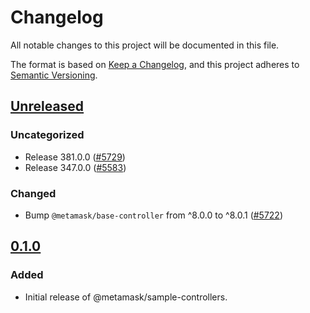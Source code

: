 # Changelog

All notable changes to this project will be documented in this file.

The format is based on [Keep a Changelog](https://keepachangelog.com/en/1.0.0/),
and this project adheres to [Semantic Versioning](https://semver.org/spec/v2.0.0.html).

## [Unreleased]

### Uncategorized

- Release 381.0.0 ([#5729](https://github.com/MetaMask/core.git/pull/5729))
- Release 347.0.0 ([#5583](https://github.com/MetaMask/core.git/pull/5583))

### Changed

- Bump `@metamask/base-controller` from ^8.0.0 to ^8.0.1 ([#5722](https://github.com/MetaMask/core/pull/5722))

## [0.1.0]

### Added

- Initial release of @metamask/sample-controllers.

[Unreleased]: https://github.com/MetaMask/core.git/compare/@metamask/sample-controllers@0.1.0...HEAD
[0.1.0]: https://github.com/MetaMask/core.git/releases/tag/@metamask/sample-controllers@0.1.0
